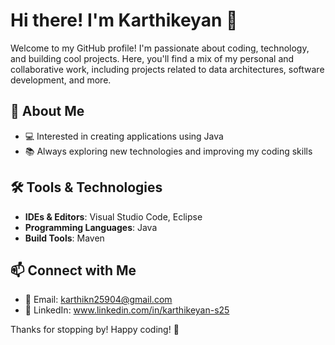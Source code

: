 # Hi there! I'm Karthikeyan 👋

Welcome to my GitHub profile! I'm passionate about coding, technology, and building cool projects. Here, you'll find a mix of my personal and collaborative work, including projects related to data architectures, software development, and more.

## 🚀 About Me
- 💻 Interested in creating applications using Java
- 📚 Always exploring new technologies and improving my coding skills

## 🛠 Tools & Technologies

- **IDEs & Editors**: Visual Studio Code, Eclipse
- **Programming Languages**: Java
- **Build Tools**: Maven

## 📫 Connect with Me
- 📧 Email: karthikn25904@gmail.com
- 💼 LinkedIn: www.linkedin.com/in/karthikeyan-s25

Thanks for stopping by! Happy coding! 🚀



<!--
**Karthikeyan25904/Karthikeyan25904** is a ✨ _special_ ✨ repository because its `README.md` (this file) appears on your GitHub profile.

Here are some ideas to get you started:

- 🔭 I’m currently working on ...
- 🌱 I’m currently learning ...
- 👯 I’m looking to collaborate on ...
- 🤔 I’m looking for help with ...
- 💬 Ask me about ...
- 📫 How to reach me: ...
- 😄 Pronouns: ...
- ⚡ Fun fact: ...
-->
